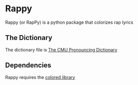 # Rappy

Rappy (or RapPy) is a python package that colorizes rap lyrics

## The Dictionary

The dictionary file is [The CMU Pronouncing Dictionary](http://www.speech.cs.cmu.edu/cgi-bin/cmudict)

## Dependencies

Rappy requires the [colored library](https://pypi.python.org/pypi/colored)
